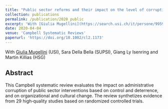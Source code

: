 ```yaml
---
title: "Public sector reforms and their impact on the level of corruption: A systematic review"
collection: publications
permalink: /publication/2020_public
excerpt: 'With [Giulia Mugellini](https://search.usi.ch/it/persone/9959f715e296f42f2d394481459d4e4f/mugellini-giulia) (USI), Sara Della Bella (SUPSI), Giang Ly Isenring and Martin Killias (HSG)'
date: 2020-04-04
venue: 'Campbell Systematic Reviews'
paperurl: 'https://doi.org/10.1002/cl2.1173'
---
```

With [Giulia Mugellini](https://search.usi.ch/it/persone/9959f715e296f42f2d394481459d4e4f/mugellini-giulia) (USI), Sara Della Bella (SUPSI), Giang Ly Isenring and Martin Killias (HSG)

Abstract 
-----

This Campbell systematic review evaluates the impact on administrative corruption of public sector interventions based on control and deterrence, and on organizational and
cultural change. The review synthetizes evidence from 29 high‐quality studies based on randomized controlled trials.
